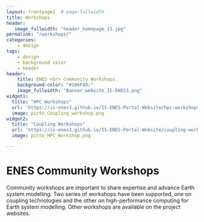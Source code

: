 ```yaml
---
layout: frontpage2  # page-fullwidth
title: Workshops
header:
   image_fullwidth: "header_homepage_13.jpg"
permalink: "/workshops/"
categories:
    - design
tags:
    - design
    - background color
    - header
header:
    title: ENES <br> Community Workshops
    background-color: "#186F4D;"
    image_fullwidth: "Banner_website_IS-ENES3.png"
widget1:
  title: "HPC Workshops"
  url: 'https://is-enes3.github.io/IS-ENES-Portal-Website/hpc-workshops/'
  image: picto_Coupling_workshop.png
widget2:
  title: "Coupling Workshops"
  url: 'https://is-enes3.github.io/IS-ENES-Portal-Website/coupling-workshops/'
  image: picto_HPC_Workshop.png

---
```


# ENES Community Workshops

Community workshops are important to share expertise and advance Earth system modelling. Two series of workshops have been supported, one on coupling technologies and the other on high-performance computing for Earth system modelling. Other workshops are available on the project websites. 
